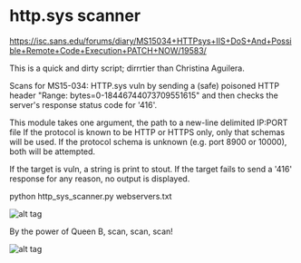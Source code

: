 # http.sys scanner
https://isc.sans.edu/forums/diary/MS15034+HTTPsys+IIS+DoS+And+Possible+Remote+Code+Execution+PATCH+NOW/19583/

This is a quick and dirty script; dirrrtier than Christina Aguilera.

Scans for MS15-034: HTTP.sys vuln by sending a (safe) poisoned HTTP header "Range: bytes=0-18446744073709551615" and then checks the server's response status code for '416'.

This module takes one argument, the path to a new-line delimited IP:PORT file
If the protocol is known to be HTTP or HTTPS only, only that schemas will be used.
If the protocol schema is unknown (e.g. port 8900 or 10000), both will be attempted.

If the target is vuln, a string is print to stout.
If the target fails to send a '416' response for any reason, no output is displayed.

python http_sys_scanner.py webservers.txt

![alt tag](http://i.imgur.com/BTs9IvG.png)

By the power of Queen B, scan, scan, scan!

![alt tag](http://i.imgur.com/qwXg9vW.gif)
